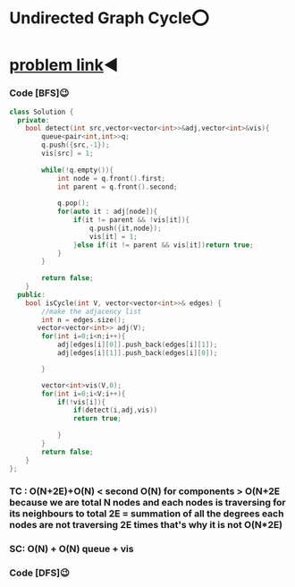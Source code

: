 # Undirected Graph Cycle⭕

# [problem link](https://www.geeksforgeeks.org/problems/detect-cycle-in-an-undirected-graph/1)◀️

### Code [BFS]😉

```c++
class Solution {
  private:
    bool detect(int src,vector<vector<int>>&adj,vector<int>&vis){
        queue<pair<int,int>>q;
        q.push({src,-1});
        vis[src] = 1;
        
        while(!q.empty()){
            int node = q.front().first;
            int parent = q.front().second;
            
            q.pop();
            for(auto it : adj[node]){
                if(it != parent && !vis[it]){
                    q.push({it,node});
                    vis[it] = 1;
                }else if(it != parent && vis[it])return true;
            }
        }
        
        return false;
    }
  public:
    bool isCycle(int V, vector<vector<int>>& edges) {
        //make the adjacency list
        int n = edges.size();
       vector<vector<int>> adj(V);
        for(int i=0;i<n;i++){
            adj[edges[i][0]].push_back(edges[i][1]);
            adj[edges[i][1]].push_back(edges[i][0]);

        }

        vector<int>vis(V,0);
        for(int i=0;i<V;i++){
            if(!vis[i]){
                if(detect(i,adj,vis))
                return true;
                
            }
        }
        return false;
    }
};
```
### TC : O(N+2E)+O(N)  < second O(N) for components >   O(N+2E because we are total N nodes and each nodes is traversing for its neighbours to total 2E = summation of all the degrees  each nodes are not traversing 2E times that's why it is not O(N*2E) 
### SC: O(N) + O(N) queue + vis


### Code [DFS]😉

```c++

```
